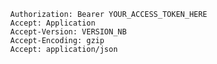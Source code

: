             Authorization: Bearer YOUR_ACCESS_TOKEN_HERE
            Accept: Application
            Accept-Version: VERSION_NB
            Accept-Encoding: gzip
            Accept: application/json
